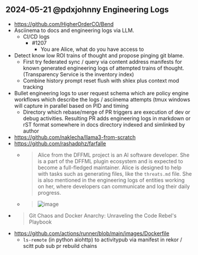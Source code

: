 ## 2024-05-21 @pdxjohnny Engineering Logs

- https://github.com/HigherOrderCO/Bend
- Asciinema to docs and engineering logs via LLM.
  - CI/CD logs
    - #1207
      - You are Alice, what do you have access to
- Detect know low ROI trains of thought and propose pinging git blame.
  - First try federated sync / query via content address manifests for known generated engineering logs of attempted trains of thought. (Transparency Service is the inventory index) 
  - Combine history prompt reset flush with shlex plus context mod tracking
- Bullet engineering logs to user request schema which are policy engine workflows which describe the logs / asciinema attempts (tmux windows will capture in parallel based on PID and timing
  - Directory which rebase/merge of PR triggers are execution of dev or debug activities. Resulting PR adds engineering logs in markdown or rST format somewhere in docs directory indexed and simlinked by author
- https://github.com/naklecha/llama3-from-scratch
- https://github.com/rashadphz/farfalle
  - > Alice from the DFFML project is an AI software developer. She is a part of the DFFML plugin ecosystem and is expected to become a full-fledged maintainer. Alice is designed to help with tasks such as generating files, like the `threats.md` file. She is also mentioned in the engineering logs of entities working on her, where developers can communicate and log their daily progress.
  - > ![image](https://github.com/intel/dffml/assets/5950433/ae4c0138-1ef0-46c8-b44c-28e725dd3435)
- > Git Chaos and Docker Anarchy: Unraveling the Code Rebel's Playbook
- https://github.com/actions/runner/blob/main/images/Dockerfile
  - `ls-remote` (in python aiohttp) to activitypub via manifest in rekor / scitt pub sub pr rebuild chains